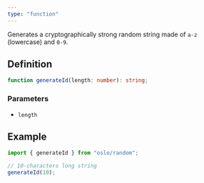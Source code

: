 ```yaml
---
type: "function"
---
```


Generates a cryptographically strong random string made of `a-z` (lowercase) and `0-9`.

## Definition

```ts
function generateId(length: number): string;
```

### Parameters

- `length`

## Example

```ts
import { generateId } from "oslo/random";

// 10-characters long string
generateId(10);
```

